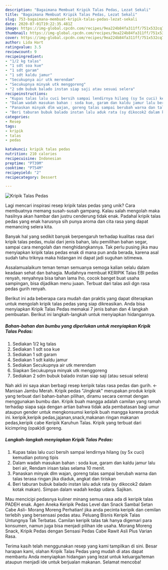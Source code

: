 ```yaml
---
description: "Bagaimana Membuat Kripik Talas Pedas, Lezat Sekali"
title: "Bagaimana Membuat Kripik Talas Pedas, Lezat Sekali"
slug: 753-bagaimana-membuat-kripik-talas-pedas-lezat-sekali
date: 2020-07-01T19:22:35.481Z
image: https://img-global.cpcdn.com/recipes/9ea224b84fa311ff/751x532cq70/kripik-talas-pedas-foto-resep-utama.jpg
thumbnail: https://img-global.cpcdn.com/recipes/9ea224b84fa311ff/751x532cq70/kripik-talas-pedas-foto-resep-utama.jpg
cover: https://img-global.cpcdn.com/recipes/9ea224b84fa311ff/751x532cq70/kripik-talas-pedas-foto-resep-utama.jpg
author: Lida Hart
ratingvalue: 3.5
reviewcount: 9
recipeingredient:
- "1/2 kg talas"
- "1 sdt soa kue"
- "1 sdt garam"
- "1 sdt kaldu jamur"
- "Secukupnya air utk merendam"
- "Secukupnya minyak utk menggoreng"
- "2 sdm bubuk balado instan siap saji atau sesuai selera"
recipeinstructions:
- "Kupas talas lalu cuci bersih sampai lendirnya hilang (sy 5x cuci) kemudian potong tipis"
- "Dalam wadah masukan bahan : soda kue, garam dan kaldu jamur lalu beri air, Rendam irisan talas selama 10 menit."
- "Panaskan minyak dlm wajan, goreng talas sampai berubah warna dan talas terasa ringan jika diaduk, angkat dan tiriskan"
- "Beri taburan bubuk balado instan lalu aduk rata (sy dikocok2 dalam kotak makan). Simpan dalam wadah kedap udara. Sajikan."
categories:
- Resep
tags:
- kripik
- talas
- pedas

katakunci: kripik talas pedas 
nutrition: 210 calories
recipecuisine: Indonesian
preptime: "PT39M"
cooktime: "PT54M"
recipeyield: "2"
recipecategory: Dessert

---
```



![Kripik Talas Pedas](https://img-global.cpcdn.com/recipes/9ea224b84fa311ff/751x532cq70/kripik-talas-pedas-foto-resep-utama.jpg)

Lagi mencari inspirasi resep kripik talas pedas yang unik? Cara membuatnya memang susah-susah gampang. Kalau salah mengolah maka hasilnya akan hambar dan justru cenderung tidak enak. Padahal kripik talas pedas yang enak harusnya sih punya aroma dan cita rasa yang dapat memancing selera kita.

Banyak hal yang sedikit banyak berpengaruh terhadap kualitas rasa dari kripik talas pedas, mulai dari jenis bahan, lalu pemilihan bahan segar, sampai cara mengolah dan menghidangkannya. Tak perlu pusing jika mau menyiapkan kripik talas pedas enak di mana pun anda berada, karena asal sudah tahu triknya maka hidangan ini dapat jadi suguhan istimewa.

Assalamualaikum teman teman semuanya semoga kalian selalu dalam keadaan sehat dan bahagia. Mudahnya membuat KERIPIK Talas EBI pedas renyah, renyahnya bisa tahan lama lho, cocok banget buat usaha sampingan, bisa dijadikan menu juaan. Terbuat dari talas asli dgn rasa pedas gurih renyah.


Berikut ini ada beberapa cara mudah dan praktis yang dapat diterapkan untuk mengolah kripik talas pedas yang siap dikreasikan. Anda bisa menyiapkan Kripik Talas Pedas memakai 7 jenis bahan dan 4 langkah pembuatan. Berikut ini langkah-langkah untuk menyiapkan hidangannya.

<!--inarticleads1-->

##### Bahan-bahan dan bumbu yang diperlukan untuk menyiapkan Kripik Talas Pedas:

1. Sediakan 1/2 kg talas
1. Sediakan 1 sdt soa kue
1. Sediakan 1 sdt garam
1. Sediakan 1 sdt kaldu jamur
1. Sediakan Secukupnya air utk merendam
1. Siapkan Secukupnya minyak utk menggoreng
1. Sediakan 2 sdm bubuk balado instan siap saji (atau sesuai selera)


Nah akli ini saya akan berbagi resep keripik talas rasa pedas dan gurih. ← Manisan Jambu Merah. Kripik pedas &#34;Jingkrak&#34; merupakan produk kripik yang terbuat dari bahan-bahan pilihan, diramu secara cermat dengan menggunakan bumbu dan. Kripik buah mangga adalah camilan yang ramah terhadap siapa saja dengan artian bahwa tidak ada pembatasan bagi umur ataupun gender untuk mengkonsumsi keripik buah mangga karena produk ini. keripik,keripik pedas,jajanan,snack,makanan ringan makanan pedas,keripik cabe Keripik Karuhun Talas. Kripik yang terbuat dari kicimpring (opak)di goreng. 

<!--inarticleads2-->

##### Langkah-langkah menyiapkan Kripik Talas Pedas:

1. Kupas talas lalu cuci bersih sampai lendirnya hilang (sy 5x cuci) kemudian potong tipis
1. Dalam wadah masukan bahan : soda kue, garam dan kaldu jamur lalu beri air, Rendam irisan talas selama 10 menit.
1. Panaskan minyak dlm wajan, goreng talas sampai berubah warna dan talas terasa ringan jika diaduk, angkat dan tiriskan
1. Beri taburan bubuk balado instan lalu aduk rata (sy dikocok2 dalam kotak makan). Simpan dalam wadah kedap udara. Sajikan.


Mau mencicipi pedasnya kuliner minang semua rasa ada di keripik talas PADEH enak. Agen Aneka Keripik Pedas Level dan Snack Sambal Setan Cabe Asli- Morang Moreng Perhatian! jika anda pecinta keripik dan cemilan terlebih yang bersensasi pedas atau. Peluang Bisnis Keripik Talas Untungnya Tak Terbatas. Camilan keripik talas tak hanya digemari para konsumen, namun juga bisa menjadi pilihan ide usaha. Morang Moreng Snack, Kripik Pedas dengan Sensasi Pedas Cabe Rawit Asli Plus Varian Rasa. 

Terima kasih telah menggunakan resep yang kami tampilkan di sini. Besar harapan kami, olahan Kripik Talas Pedas yang mudah di atas dapat membantu Anda menyiapkan hidangan yang lezat untuk keluarga/teman ataupun menjadi ide untuk berjualan makanan. Selamat mencoba!
